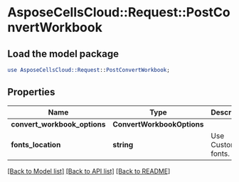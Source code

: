 # AsposeCellsCloud::Request::PostConvertWorkbook 

## Load the model package
```perl
use AsposeCellsCloud::Request::PostConvertWorkbook;
```

## Properties
Name | Type | Description | Notes
------------ | ------------- | ------------- | -------------
**convert_workbook_options** | **ConvertWorkbookOptions** |  |
**fonts_location** | **string** | Use Custom fonts. |  

[[Back to Model list]](../README.md#documentation-for-requests) [[Back to API list]](../README.md#documentation-for-api-endpoints) [[Back to README]](../README.md)

